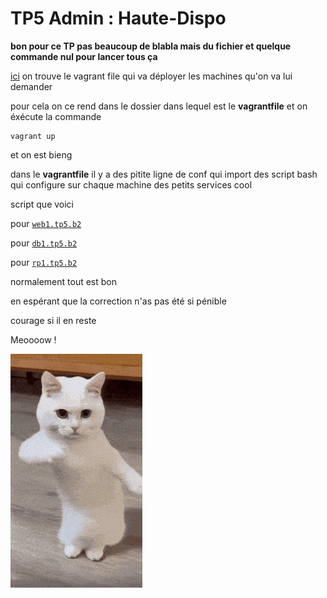 # TP5 Admin : Haute-Dispo

**bon pour ce TP pas beaucoup de blabla mais du fichier et quelque commande nul pour lancer tous ça**

[ici](/TP-s-linux/TP-admin/TP-5/vagrantfile) on trouve le vagrant file qui va déployer les machines qu'on va lui demander

pour cela on ce rend dans le dossier dans lequel est le **vagrantfile** et on éxécute la commande 

```
vagrant up
```

et on est bieng 

dans le **vagrantfile** il y a des pitite ligne de conf qui import des script bash qui configure sur chaque machine des petits services cool

script que voici

pour [```web1.tp5.b2```](/TP-s-linux/TP-admin/TP-5/web.sh)

pour [```db1.tp5.b2```](/TP-s-linux/TP-admin/TP-5/db.sh)

pour [```rp1.tp5.b2```](/TP-s-linux/TP-admin/TP-5/rp.sh)

normalement tout est bon 

en espérant que la correction n'as pas été si pénible 

courage si il en reste 

Meoooow !

![](/TP-s-linux/TP-admin/TP-5/chat.gif)